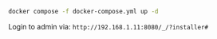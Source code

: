

```sh
docker compose -f docker-compose.yml up -d
```

Login to admin via: `http://192.168.1.11:8080/_/?installer#`